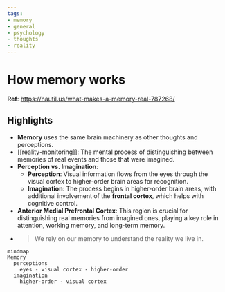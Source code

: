 ```yaml
---
tags: 
- memory
- general
- psychology
- thoughts
- reality
---
```


# How memory works

__Ref__: <https://nautil.us/what-makes-a-memory-real-787268/>

## Highlights

- __Memory__ uses the same brain machinery as other thoughts and perceptions.
- [[reality-monitoring]]: The mental process of distinguishing between memories of real events and those that were imagined.
- __Perception vs. Imagination__:
  - __Perception__: Visual information flows from the eyes through the visual cortex to higher-order brain areas for recognition.
  - __Imagination__: The process begins in higher-order brain areas, with additional involvement of the __frontal cortex__, which helps with cognitive control.
- __Anterior Medial Prefrontal Cortex__: This region is crucial for distinguishing real memories from imagined ones, playing a key role in attention, working memory, and long-term memory.
- > We rely on our memory to understand the reality we live in.


```mermaid
mindmap
Memory
  perceptions
    eyes - visual cortex - higher-order
  imagination
    higher-order - visual cortex
```
```
```
